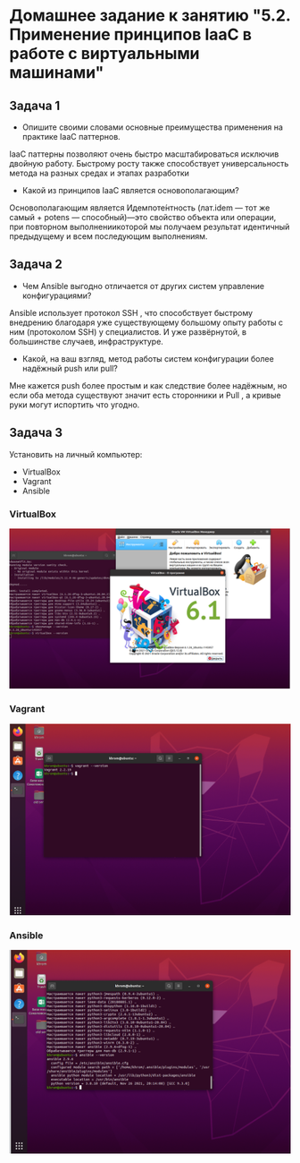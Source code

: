 
# Домашнее задание к занятию "5.2. Применение принципов IaaC в работе с виртуальными машинами"


## Задача 1

- Опишите своими словами основные преимущества применения на практике IaaC паттернов.


 IaaC паттерны позволяют очень быстро масштабироваться исключив двойную работу. Быстрому росту также способствует универсальность метода на разных средах и этапах разработки

- Какой из принципов IaaC является основополагающим?

 Основополагающим является Идемпоте́нтность (лат.idem — тот же самый + potens — способный)—это свойство объекта или операции, при повторном выполнениикоторой мы получаем результат идентичный предыдущему и всем последующим выполнениям.

## Задача 2

- Чем Ansible выгодно отличается от других систем управление конфигурациями?

Ansible использует протокол SSH , что способствует быстрому внедрению благодаря уже существующему большому опыту работы с ним (протоколом SSH) у специалистов. И уже развёрнутой, в большинстве случаев, инфраструктуре. 

- Какой, на ваш взгляд, метод работы систем конфигурации более надёжный push или pull?

Мне кажется push более простым и как следствие более надёжным, но если оба метода существуют значит есть сторонники и Pull , а кривые руки могут испортить что угодно. 

## Задача 3

Установить на личный компьютер:

- VirtualBox
- Vagrant
- Ansible

 ### VirtualBox

![](im/2022-02-06_225419.png)


 ### Vagrant

![](im/2022-02-06_233725.png)


 ### Ansible

![](im/2022-02-06_234814.png)



